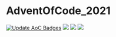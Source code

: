 # AdventOfCode_2021
[![Update AoC Badges](https://github.com/Kehvarl/AdventOfCode_2021/actions/workflows/main.yml/badge.svg?branch=main)](https://github.com/Kehvarl/AdventOfCode_2021/actions/workflows/main.yml)  ![](https://img.shields.io/badge/day%20📅-11-blue)  ![](https://img.shields.io/badge/stars%20⭐-20-yellow) ![](https://img.shields.io/badge/days%20completed-10-red)
